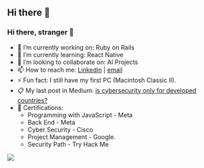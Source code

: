 ## Hi there 👋

<!--
**dgsierra/dgsierra** is a ✨ _special_ ✨ repository because its `README.md` (this file) appears on your GitHub profile.

Here are some ideas to get you started:

- 🔭 I’m currently working on ...
- 🌱 I’m currently learning ...
- 👯 I’m looking to collaborate on ...
- 🤔 I’m looking for help with ...
- 💬 Ask me about ...
- 📫 How to reach me: ...
- 😄 Pronouns: ...
- ⚡ Fun fact: ...
-->

### Hi there, stranger 👋

- 🔭 I’m currently working on: Ruby on Rails
- 🌱 I’m currently learning: React Native
- 👯 I’m looking to collaborate on: AI Projects
- 📫 How to reach me: [Linkedin](https://www.linkedin.com/in/dgonzalesi/) | [email](mailto:assay-chill.0l@icloud.com?subject=[GitHub])
- ⚡ Fun fact: I still have my first PC (Macintosh Classic II).
- 📋 My last post in Medium: [is cybersecurity only for developed countries?](https://medium.com/@dgonzalesi285/is-cybersecurity-only-for-developed-countries-c567cd93a0ce)
- 🥇 Certifications:
    - Programming with JavaScript - Meta 
    - Back End - Meta 
    - Cyber Security - Cisco
    - Project Management - Google.
    - Security Path - Try Hack Me

<img src="https://www.codewars.com/users/dgonzalesi/badges/small"></img>
